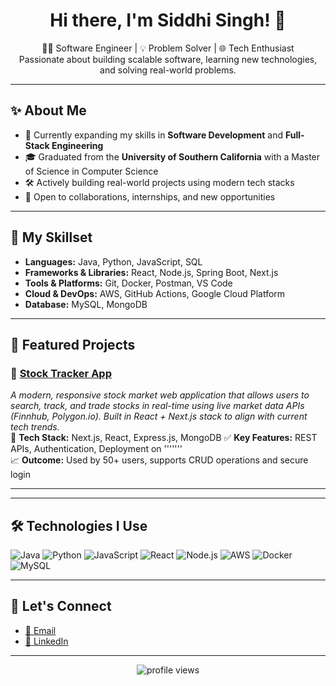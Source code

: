 <h1 align="center">Hi there, I'm Siddhi Singh! 👋</h1>

<p align="center">
  👨‍💻 Software Engineer | 💡 Problem Solver | 🌐 Tech Enthusiast <br>
  Passionate about building scalable software, learning new technologies, and solving real-world problems.
</p>

---

## ✨ About Me

- 🚀 Currently expanding my skills in **Software Development** and **Full-Stack Engineering**
- 🎓 Graduated from the **University of Southern California** with a Master of Science in Computer Science
- 🛠️ Actively building real-world projects using modern tech stacks
- 🤝 Open to collaborations, internships, and new opportunities

---

## 🧠 My Skillset

- **Languages:** Java, Python, JavaScript, SQL  
- **Frameworks & Libraries:** React, Node.js, Spring Boot, Next.js  
- **Tools & Platforms:** Git, Docker, Postman, VS Code  
- **Cloud & DevOps:** AWS, GitHub Actions, Google Cloud Platform
- **Database:** MySQL, MongoDB

---

## 🚀 Featured Projects

### 🔹 [Stock Tracker App](https://github.com/yourusername/project-repo)
*A modern, responsive stock market web application that allows users to search, track, and trade stocks in real-time using live market data APIs (Finnhub, Polygon.io). Built in React + Next.js stack to align with current tech trends.*  
🔧 **Tech Stack:** Next.js, React, Express.js, MongoDB 
✅ **Key Features:** REST APIs, Authentication, Deployment on '''''''  
📈 **Outcome:** Used by 50+ users, supports CRUD operations and secure login

---
<!--
### 🔹 [Another Cool Project](https://github.com/yourusername/project-repo)
*A tool that simplifies [problem/goal]*  
🔧 **Tech Stack:** Python, Flask, MongoDB  
✅ **Key Features:** API integration, Data visualization  
📊 **Outcome:** Improved task efficiency by 40%
-->
---

## 🛠️ Technologies I Use

![Java](https://img.shields.io/badge/-Java-007396?style=flat-square&logo=java)
![Python](https://img.shields.io/badge/-Python-3776AB?style=flat-square&logo=python)
![JavaScript](https://img.shields.io/badge/-JavaScript-F7DF1E?style=flat-square&logo=javascript)
![React](https://img.shields.io/badge/-React-61DAFB?style=flat-square&logo=react)
![Node.js](https://img.shields.io/badge/-Node.js-339933?style=flat-square&logo=node.js)
![AWS](https://img.shields.io/badge/-AWS-FF9900?style=flat-square&logo=amazon-aws)
![Docker](https://img.shields.io/badge/-Docker-2496ED?style=flat-square&logo=docker)
![MySQL](https://img.shields.io/badge/-MySQL-4479A1?style=flat-square&logo=mysql)

---

## 🤝 Let's Connect

- [📧 Email](mailto:your.email@example.com)
- [💼 LinkedIn](https://linkedin.com/in/yourprofile)

---

<p align="center">
  <img src="https://komarev.com/ghpvc/?username=yourusername&label=Profile%20views&color=0e75b6&style=flat" alt="profile views" />
</p>

